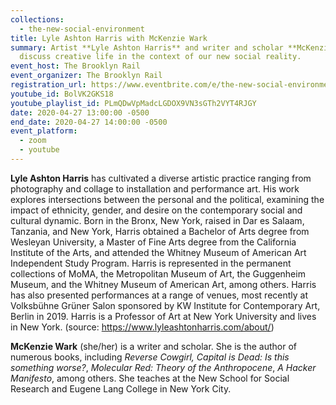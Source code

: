 ```yaml
---
collections:
  - the-new-social-environment
title: Lyle Ashton Harris with McKenzie Wark
summary: Artist **Lyle Ashton Harris** and writer and scholar **McKenzie Wark**
  discuss creative life in the context of our new social reality.
event_host: The Brooklyn Rail
event_organizer: The Brooklyn Rail
registration_url: https://www.eventbrite.com/e/the-new-social-environment-30-lyle-ashton-harris-mckenzie-wark-tickets-103168923026
youtube_id: BolVK2GKS18
youtube_playlist_id: PLmQDwVpMadcLGDOX9VN3sGTh2VYT4RJGY
date: 2020-04-27 13:00:00 -0500
end_date: 2020-04-27 14:00:00 -0500
event_platform:
  - zoom
  - youtube
---
```



**Lyle Ashton Harris** has cultivated a diverse artistic practice ranging from photography and collage to installation and performance art. His work explores intersections between the personal and the political, examining the impact of ethnicity, gender, and desire on the contemporary social and cultural dynamic. Born in the Bronx, New York, raised in Dar es Salaam, Tanzania, and New York, Harris obtained a Bachelor of Arts degree from Wesleyan University, a Master of Fine Arts degree from the California Institute of the Arts, and attended the Whitney Museum of American Art Independent Study Program. Harris is represented in the permanent collections of MoMA, the Metropolitan Museum of Art, the Guggenheim Museum, and the Whitney Museum of American Art, among others. Harris has also presented performances at a range of venues, most recently at Volksbühne Grüner Salon sponsored by KW Institute for Contemporary Art, Berlin in 2019. Harris is a Professor of Art at New York University and lives in New York. (source: <https://www.lyleashtonharris.com/about/>)

**McKenzie Wark** (she/her) is a writer and scholar. She is the author of numerous books, including *Reverse Cowgirl, Capital is Dead: Is this something worse?*, *Molecular Red: Theory of the Anthropocene*, *A Hacker Manifesto*, among others. She teaches at the New School for Social Research and Eugene Lang College in New York City.

